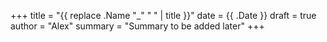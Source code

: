 +++
title = "{{ replace .Name "_" " " | title }}"
date = {{ .Date }}
draft = true
author = "Alex"
summary = "Summary to be added later"
+++

